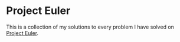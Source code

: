 # Project Euler

This is a collection of my solutions to every problem I have solved on [Project Euler](https://projecteuler.net).
